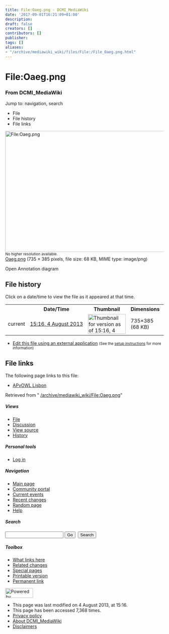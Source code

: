 ```yaml
---
title: File:Oaeg.png - DCMI_MediaWiki
date: '2017-09-01T16:21:09+01:00'
description: 
draft: false
creators: []
contributors: []
publisher: 
tags: []
aliases:
- "/archive/mediawiki_wiki/files/File:/File_Oaeg.png.html"
---
```


<a id="top"></a>
# File:Oaeg.png

### From DCMI\_MediaWiki

Jump to: navigation, search
<!-- start content -->
- File
- File history
- File links

 [<img alt="File:Oaeg.png" src="/images/f/f4/Oaeg.png" width="735" height="385">](/archive/mediawiki_wiki/files/Oaeg.png)  
<small>No higher resolution available.</small>  
 [Oaeg.png](/images/f/f4/Oaeg.png)‎ (735 × 385 pixels, file size: 68 KB, MIME type: image/png)

Open Annotation diagram

<!-- 
NewPP limit report
Preprocessor node count: 1/1000000
Post-expand include size: 0/2097152 bytes
Template argument size: 0/2097152 bytes
Expensive parser function count: 0/100
-->
## File history

Click on a date/time to view the file as it appeared at that time.

<table class="wikitable filehistory">
  <tr>
    <td></td>
    <th>Date/Time</th>
    <th>Thumbnail</th>
    <th>Dimensions</th>
    <th>User</th>
    <th>Comment</th>
  </tr>
  <tr>
    <td>current</td>
    <td class="filehistory-selected" style="white-space: nowrap;"><a href="/archive/mediawiki_wiki/files/Oaeg.png">15:16, 4 August 2013</a></td>
    <td><a href="/images/f/f4/Oaeg.png"><img alt="Thumbnail for version as of 15:16, 4 August 2013" src="/images/f/f4/Oaeg.png" width="120" height="63"></a></td>
    <td>735×385 <span style="white-space: nowrap;">(68 KB)</span>
    </td>
    <td>
      <a href="/index.php/User:KarenCoyle" title="User:KarenCoyle" class="mw-userlink">KarenCoyle</a> <span style="white-space: nowrap;"> <span class="mw-usertoollinks">(<a href="/index.php/User_talk:KarenCoyle" title="User talk:KarenCoyle">Talk</a> | <a href="/index.php/Special:Contributions/KarenCoyle" title="Special:Contributions/KarenCoyle">contribs</a>)</span></span>
    </td>
    <td> <span class="comment">(Open Annotation diagram)</span>
    </td>
  </tr>
</table>

  

- [Edit this file using an external application](/index.php?title=File:Oaeg.png&action=edit&externaledit=true&mode=file "File:Oaeg.png") <small>(See the <a href="http://www.mediawiki.org/wiki/Manual:External_editors" class="external text" rel="nofollow">setup instructions</a> for more information)</small>

## File links

The following page links to this file:

- [APvOWL Lisbon](/index.php/APvOWL_Lisbon "APvOWL Lisbon")

Retrieved from " [/archive/mediawiki_wiki/File:Oaeg.png](/archive/mediawiki_wiki/files/File:/File:Oaeg.png.html)"

<!-- end content -->

##### Views

- [File](/archive/mediawiki_wiki/files/File:/File:Oaeg.png.html "View the file page [c]")
- [Discussion](/index.php?title=File_talk:Oaeg.png&action=edit&redlink=1 "Discussion about the content page [t]")
- [View source](/index.php?title=File:Oaeg.png&action=edit "This page is protected.
You can view its source [e]")
- [History](/index.php?title=File:Oaeg.png&action=history "Past revisions of this page [h]")

##### Personal tools

- [Log in](/index.php?title=Special:UserLogin&returnto=File:Oaeg.png "You are encouraged to log in; however, it is not mandatory [o]")

<script type="text/javascript"> if (window.isMSIE55) fixalpha(); </script>

##### Navigation

- [Main page](/index.php/Main_Page "Visit the main page [z]")
- [Community portal](/index.php/DCMI_MediaWiki:Community_portal "About the project, what you can do, where to find things")
- [Current events](/index.php/DCMI_MediaWiki:Current_events "Find background information on current events")
- [Recent changes](/index.php/Special:RecentChanges "The list of recent changes in the wiki [r]")
- [Random page](/index.php/Special:Random "Load a random page [x]")
- [Help](/index.php/Help:Contents "The place to find out")

##### <label for="searchInput">Search</label>

<form action="/index.php" id="searchform">
				<input type="hidden" name="title" value="Special:Search">
				<input id="searchInput" title="Search DCMI_MediaWiki" accesskey="f" type="search" name="search">
				<input type="submit" name="go" class="searchButton" id="searchGoButton" value="Go" title="Go to a page with this exact name if exists"> 
				<input type="submit" name="fulltext" class="searchButton" id="mw-searchButton" value="Search" title="Search the pages for this text">
			</form>

##### Toolbox

- [What links here](/index.php/Special:WhatLinksHere/File:Oaeg.png "List of all wiki pages that link here [j]")
- [Related changes](/index.php/Special:RecentChangesLinked/File:Oaeg.png "Recent changes in pages linked from this page [k]")
- [Special pages](/index.php/Special:SpecialPages "List of all special pages [q]")
- [Printable version](/index.php?title=File:Oaeg.png&printable=yes "Printable version of this page [p]")
- [Permanent link](/index.php?title=File:Oaeg.png&oldid=5072 "Permanent link to this revision of the page")

<!-- end of the left (by default at least) column -->

 [<img src="/skins/common/images/poweredby_mediawiki_88x31.png" height="31" width="88" alt="Powered by MediaWiki">](http://www.mediawiki.org/)

- This page was last modified on 4 August 2013, at 15:16.
- This page has been accessed 7,368 times.
- [Privacy policy](/index.php/DCMI_MediaWiki:Privacy_policy "DCMI MediaWiki:Privacy policy")
- [About DCMI\_MediaWiki](/index.php/DCMI_MediaWiki:About "DCMI MediaWiki:About")
- [Disclaimers](/index.php/DCMI_MediaWiki:General_disclaimer "DCMI MediaWiki:General disclaimer")

<script>if (window.runOnloadHook) runOnloadHook();</script><!-- Served in 0.464 secs. -->
